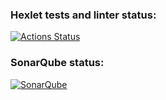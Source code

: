 ### Hexlet tests and linter status:
[![Actions Status](https://github.com/valentin-osadchii/java-project-71/actions/workflows/hexlet-check.yml/badge.svg)](https://github.com/valentin-osadchii/java-project-71/actions)

### SonarQube status:
[![SonarQube](https://github.com/valentin-osadchii/java-project-71/actions/workflows/build.yml/badge.svg)](https://github.com/valentin-osadchii/java-project-71/actions/workflows/build.yml)
